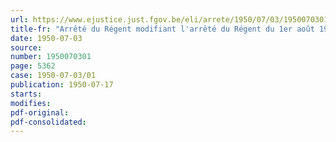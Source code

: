 ```yaml
---
url: https://www.ejustice.just.fgov.be/eli/arrete/1950/07/03/1950070301/justel
title-fr: "Arrêté du Régent modifiant l'arrêté du Régent du 1er août 1948 approuvant le règlement pour le transport de liquides combustibles sur les voies de navigation intérieure"
date: 1950-07-03
source:
number: 1950070301
page: 5362
case: 1950-07-03/01
publication: 1950-07-17
starts:
modifies:
pdf-original:
pdf-consolidated:
---
```


